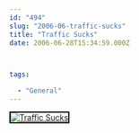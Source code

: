 ```yaml
---
id: "494"
slug: "2006-06-traffic-sucks"
title: "Traffic Sucks"
date: 2006-06-28T15:34:59.000Z



tags:

  - "General"
---
```

<div class="sqs-html-content">
  <div style="float: left; margin-right: 10px; margin-bottom: 10px;"> <a href="http://www.flickr.com/photos/mclazarus/177192934/" title="Traffic Sucks"><img src="http://static.flickr.com/73/177192934_96a465ff95_m.jpg" alt="Traffic Sucks" style="border: solid 2px #000000;" /></a>
</div>
<p><br clear="all" /></p>
</div>
